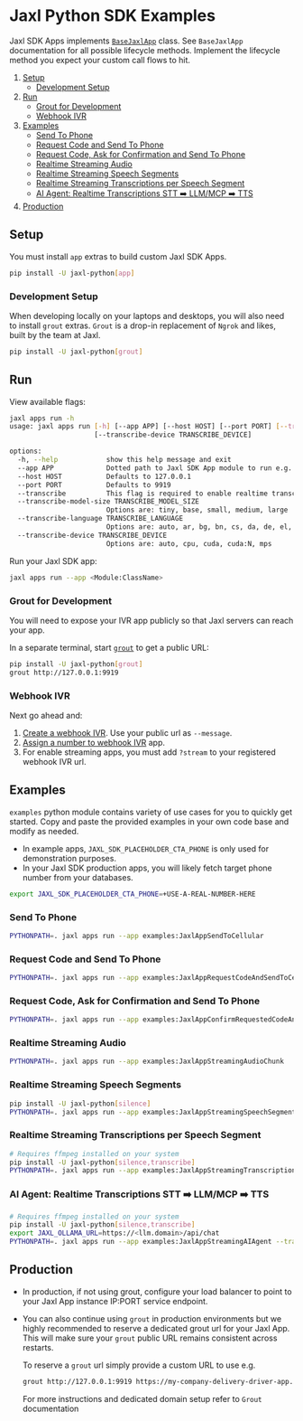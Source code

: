 # Jaxl Python SDK Examples

Jaxl SDK Apps implements [`BaseJaxlApp`](https://github.com/jaxl-innovations-private-limited/jaxl-python/blob/main/jaxl/api/base.py#L79) class. See `BaseJaxlApp` documentation for all possible lifecycle methods. Implement the lifecycle method you expect your custom call flows to hit.

1. [Setup](#setup)
   - [Development Setup](#development-setup)
2. [Run](#run)
   - [Grout for Development](#grout-for-development)
   - [Webhook IVR](#webhook-ivr)
3. [Examples](#examples)
   - [Send To Phone](#send-to-phone)
   - [Request Code and Send To Phone](#request-code-and-send-to-phone)
   - [Request Code, Ask for Confirmation and Send To Phone](#request-code-ask-for-confirmation-and-send-to-phone)
   - [Realtime Streaming Audio](#realtime-streaming-audio)
   - [Realtime Streaming Speech Segments](#realtime-streaming-speech-segments)
   - [Realtime Streaming Transcriptions per Speech Segment](#realtime-streaming-transcriptions-per-speech-segment)
   - [AI Agent: Realtime Transcriptions STT ➡️ LLM/MCP ➡️ TTS](#ai-agent-realtime-transcriptions-stt-️-llmmcp-️-tts)
4. [Production](#production)

## Setup

You must install `app` extras to build custom Jaxl SDK Apps.

```bash
pip install -U jaxl-python[app]
```

### Development Setup

When developing locally on your laptops and desktops, you will also need to install `grout` extras. `Grout` is a drop-in replacement of `Ngrok` and likes, built by the team at Jaxl.

```bash
pip install -U jaxl-python[grout]
```

## Run

View available flags:

```bash
jaxl apps run -h
usage: jaxl apps run [-h] [--app APP] [--host HOST] [--port PORT] [--transcribe] [--transcribe-model-size TRANSCRIBE_MODEL_SIZE] [--transcribe-language TRANSCRIBE_LANGUAGE]
                     [--transcribe-device TRANSCRIBE_DEVICE]

options:
  -h, --help            show this help message and exit
  --app APP             Dotted path to Jaxl SDK App module to run e.g. examples.app:JaxlApp
  --host HOST           Defaults to 127.0.0.1
  --port PORT           Defaults to 9919
  --transcribe          This flag is required to enable realtime transcription pipeline
  --transcribe-model-size TRANSCRIBE_MODEL_SIZE
                        Options are: tiny, base, small, medium, large
  --transcribe-language TRANSCRIBE_LANGUAGE
                        Options are: auto, ar, bg, bn, cs, da, de, el, en, es, et, fi, fil, fr, gu, he, hi, hr, hu, id, it, ja, kn, ko, lt, lv, ml, mr, nl, no, pa, pl, pt, ro, ru, sk, sl, sr, sv, ta, te, th, tr, uk, ur, vi, zh
  --transcribe-device TRANSCRIBE_DEVICE
                        Options are: auto, cpu, cuda, cuda:N, mps
```

Run your Jaxl SDK app:

```bash
jaxl apps run --app <Module:ClassName>
```

### Grout for Development

You will need to expose your IVR app publicly so that Jaxl servers can reach your app.

In a separate terminal, start [`grout`](https://github.com/abhinavsingh/proxy.py?tab=readme-ov-file#grout-ngrok-alternative) to get a public URL:

```bash
pip install -U jaxl-python[grout]
grout http://127.0.0.1:9919
```

### Webhook IVR

Next go ahead and:

1. [Create a webhook IVR](https://github.com/jaxl-innovations-private-limited/jaxl-python?tab=readme-ov-file#receive-call-events-via-webhook-ivrs). Use your public url as `--message`.
2. [Assign a number to webhook IVR](https://github.com/jaxl-innovations-private-limited/jaxl-python?tab=readme-ov-file#assign-a-phone-number-to-ivr-by-id) app.
3. For enable streaming apps, you must add `?stream` to your registered webhook IVR url.

## Examples

`examples` python module contains variety of use cases for you to quickly get started. Copy and paste the provided examples in your own code base and modify as needed.

- In example apps, `JAXL_SDK_PLACEHOLDER_CTA_PHONE` is only used for demonstration purposes.
- In your Jaxl SDK production apps, you will likely fetch target phone number from your databases.

```bash
export JAXL_SDK_PLACEHOLDER_CTA_PHONE=+USE-A-REAL-NUMBER-HERE
```

### Send To Phone

```bash
PYTHONPATH=. jaxl apps run --app examples:JaxlAppSendToCellular
```

### Request Code and Send To Phone

```bash
PYTHONPATH=. jaxl apps run --app examples:JaxlAppRequestCodeAndSendToCellular
```

### Request Code, Ask for Confirmation and Send To Phone

```bash
PYTHONPATH=. jaxl apps run --app examples:JaxlAppConfirmRequestedCodeAndSendToCellular
```

### Realtime Streaming Audio

```bash
PYTHONPATH=. jaxl apps run --app examples:JaxlAppStreamingAudioChunk
```

### Realtime Streaming Speech Segments

```bash
pip install -U jaxl-python[silence]
PYTHONPATH=. jaxl apps run --app examples:JaxlAppStreamingSpeechSegment
```

### Realtime Streaming Transcriptions per Speech Segment

```bash
# Requires ffmpeg installed on your system
pip install -U jaxl-python[silence,transcribe]
PYTHONPATH=. jaxl apps run --app examples:JaxlAppStreamingTranscription --transcribe
```

### AI Agent: Realtime Transcriptions STT ➡️ LLM/MCP ➡️ TTS

```bash
# Requires ffmpeg installed on your system
pip install -U jaxl-python[silence,transcribe]
export JAXL_OLLAMA_URL=https://<llm.domain>/api/chat
PYTHONPATH=. jaxl apps run --app examples:JaxlAppStreamingAIAgent --transcribe
```

## Production

- In production, if not using grout, configure your load balancer to point to your Jaxl App instance IP:PORT service endpoint.

- You can also continue using `grout` in production environments but we highly recommended to reserve a dedicated grout url for your Jaxl App. This will make sure your `grout` public URL remains consistent across restarts.

  To reserve a `grout` url simply provide a custom URL to use e.g.

  ```bash
  grout http://127.0.0.1:9919 https://my-company-delivery-driver-app.jaxl.io
  ```

  For more instructions and dedicated domain setup refer to `Grout` documentation
